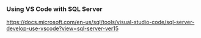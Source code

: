 ### Using VS Code with SQL Server
https://docs.microsoft.com/en-us/sql/tools/visual-studio-code/sql-server-develop-use-vscode?view=sql-server-ver15
